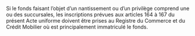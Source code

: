 Si le fonds faisant l’objet d’un nantissement ou d’un privilège comprend une ou des
succursales, les inscriptions prévues aux articles 164 à 167 du présent Acte uniforme doivent
être prises au Registre du Commerce et du Crédit Mobilier où est principalement immatriculé
le fonds.